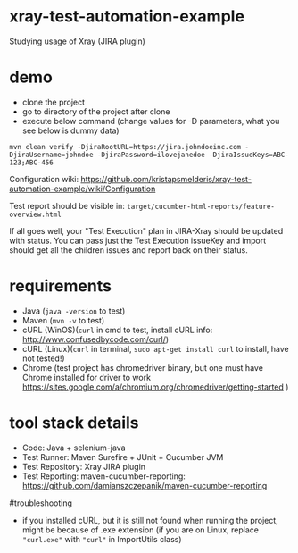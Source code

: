 # xray-test-automation-example
Studying usage of Xray (JIRA plugin)


# demo
- clone the project
- go to directory of the project after clone
- execute below command (change values for -D parameters, what you see below is dummy data)
```
mvn clean verify -DjiraRootURL=https://jira.johndoeinc.com -DjiraUsername=johndoe -DjiraPassword=ilovejanedoe -DjiraIssueKeys=ABC-123;ABC-456
```
Configuration wiki: https://github.com/kristapsmelderis/xray-test-automation-example/wiki/Configuration

Test report should be visible in: ```target/cucumber-html-reports/feature-overview.html```

If all goes well, your "Test Execution" plan in JIRA-Xray should be updated with status. You can pass just the Test Execution issueKey and import should get all the children issues and report back on their status.

# requirements
- Java (```java -version``` to test)
- Maven (```mvn -v``` to test)
- cURL (WinOS)(```curl``` in cmd to test, install cURL info: http://www.confusedbycode.com/curl/)
- cURL (Linux)(```curl``` in terminal, ```sudo apt-get install curl``` to install, have not tested!) 
- Chrome (test project has chromedriver binary, but one must have Chrome installed for driver to work https://sites.google.com/a/chromium.org/chromedriver/getting-started )

# tool stack details
- Code: Java + selenium-java
- Test Runner: Maven Surefire + JUnit + Cucumber JVM
- Test Repository: Xray JIRA plugin
- Test Reporting: maven-cucumber-reporting: https://github.com/damianszczepanik/maven-cucumber-reporting

#troubleshooting
- if you installed cURL, but it is still not found when running the project, might be because of .exe extension (if you are on Linux, replace ```"curl.exe"``` with ```"curl"``` in ImportUtils class)
